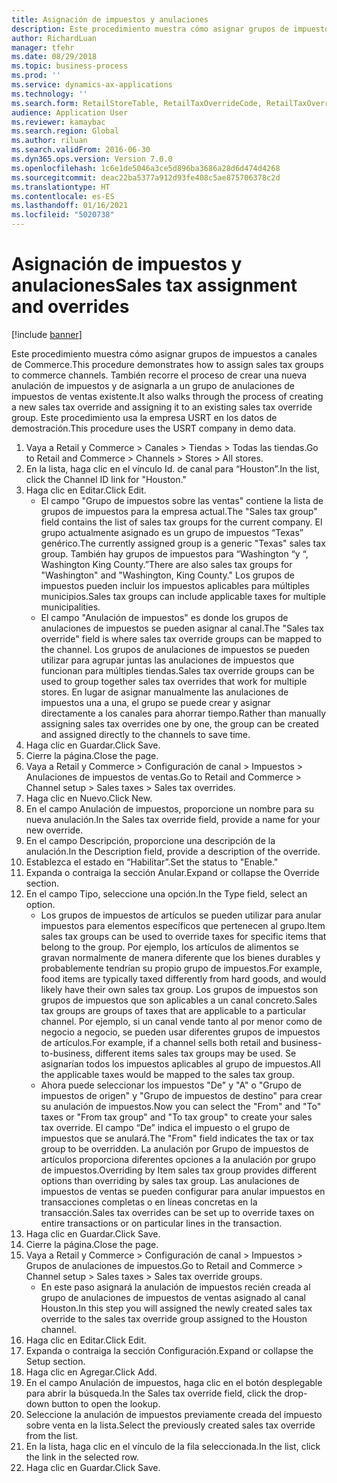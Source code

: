 ```yaml
---
title: Asignación de impuestos y anulaciones
description: Este procedimiento muestra cómo asignar grupos de impuestos a canales de Commerce.
author: RichardLuan
manager: tfehr
ms.date: 08/29/2018
ms.topic: business-process
ms.prod: ''
ms.service: dynamics-ax-applications
ms.technology: ''
ms.search.form: RetailStoreTable, RetailTaxOverrideCode, RetailTaxOverrideGroup
audience: Application User
ms.reviewer: kamaybac
ms.search.region: Global
ms.author: riluan
ms.search.validFrom: 2016-06-30
ms.dyn365.ops.version: Version 7.0.0
ms.openlocfilehash: 1c6e1de5046a3ce5d896ba3686a28d6d474d4268
ms.sourcegitcommit: deac22ba5377a912d93fe408c5ae875706378c2d
ms.translationtype: HT
ms.contentlocale: es-ES
ms.lasthandoff: 01/16/2021
ms.locfileid: "5020738"
---
```

# <a name="sales-tax-assignment-and-overrides"></a><span data-ttu-id="393e8-103">Asignación de impuestos y anulaciones</span><span class="sxs-lookup"><span data-stu-id="393e8-103">Sales tax assignment and overrides</span></span>

[!include [banner](../../includes/banner.md)]

<span data-ttu-id="393e8-104">Este procedimiento muestra cómo asignar grupos de impuestos a canales de Commerce.</span><span class="sxs-lookup"><span data-stu-id="393e8-104">This procedure demonstrates how to assign sales tax groups to commerce channels.</span></span> <span data-ttu-id="393e8-105">También recorre el proceso de crear una nueva anulación de impuestos y de asignarla a un grupo de anulaciones de impuestos de ventas existente.</span><span class="sxs-lookup"><span data-stu-id="393e8-105">It also walks through the process of creating a new sales tax override and assigning it to an existing sales tax override group.</span></span> <span data-ttu-id="393e8-106">Este procedimiento usa la empresa USRT en los datos de demostración.</span><span class="sxs-lookup"><span data-stu-id="393e8-106">This procedure uses the USRT company in demo data.</span></span>

1. <span data-ttu-id="393e8-107">Vaya a Retail y Commerce > Canales > Tiendas > Todas las tiendas.</span><span class="sxs-lookup"><span data-stu-id="393e8-107">Go to Retail and Commerce > Channels > Stores > All stores.</span></span>
2. <span data-ttu-id="393e8-108">En la lista, haga clic en el vínculo Id. de canal para “Houston”.</span><span class="sxs-lookup"><span data-stu-id="393e8-108">In the list, click the Channel ID link for "Houston."</span></span>
3. <span data-ttu-id="393e8-109">Haga clic en Editar.</span><span class="sxs-lookup"><span data-stu-id="393e8-109">Click Edit.</span></span>
    * <span data-ttu-id="393e8-110">El campo "Grupo de impuestos sobre las ventas" contiene la lista de grupos de impuestos para la empresa actual.</span><span class="sxs-lookup"><span data-stu-id="393e8-110">The "Sales tax group" field contains the list of sales tax groups for the current company.</span></span> <span data-ttu-id="393e8-111">El grupo actualmente asignado es un grupo de impuestos “Texas” genérico.</span><span class="sxs-lookup"><span data-stu-id="393e8-111">The currently assigned group is a generic "Texas" sales tax group.</span></span> <span data-ttu-id="393e8-112">También hay grupos de impuestos para “Washington “y “, Washington King County.”</span><span class="sxs-lookup"><span data-stu-id="393e8-112">There are also sales tax groups for "Washington" and "Washington, King County."</span></span> <span data-ttu-id="393e8-113">Los grupos de impuestos pueden incluir los impuestos aplicables para múltiples municipios.</span><span class="sxs-lookup"><span data-stu-id="393e8-113">Sales tax groups can include applicable taxes for multiple municipalities.</span></span>  
    * <span data-ttu-id="393e8-114">El campo "Anulación de impuestos" es donde los grupos de anulaciones de impuestos se pueden asignar al canal.</span><span class="sxs-lookup"><span data-stu-id="393e8-114">The "Sales tax override" field is where sales tax override groups can be mapped to the channel.</span></span> <span data-ttu-id="393e8-115">Los grupos de anulaciones de impuestos se pueden utilizar para agrupar juntas las anulaciones de impuestos que funcionan para múltiples tiendas.</span><span class="sxs-lookup"><span data-stu-id="393e8-115">Sales tax override groups can be used to group together sales tax overrides that work for multiple stores.</span></span> <span data-ttu-id="393e8-116">En lugar de asignar manualmente las anulaciones de impuestos una a una, el grupo se puede crear y asignar directamente a los canales para ahorrar tiempo.</span><span class="sxs-lookup"><span data-stu-id="393e8-116">Rather than manually assigning sales tax overrides one by one, the group can be created and assigned directly to the channels to save time.</span></span>  
4. <span data-ttu-id="393e8-117">Haga clic en Guardar.</span><span class="sxs-lookup"><span data-stu-id="393e8-117">Click Save.</span></span>
5. <span data-ttu-id="393e8-118">Cierre la página.</span><span class="sxs-lookup"><span data-stu-id="393e8-118">Close the page.</span></span>
6. <span data-ttu-id="393e8-119">Vaya a Retail y Commerce > Configuración de canal > Impuestos > Anulaciones de impuestos de ventas.</span><span class="sxs-lookup"><span data-stu-id="393e8-119">Go to Retail and Commerce > Channel setup > Sales taxes > Sales tax overrides.</span></span>
7. <span data-ttu-id="393e8-120">Haga clic en Nuevo.</span><span class="sxs-lookup"><span data-stu-id="393e8-120">Click New.</span></span>
8. <span data-ttu-id="393e8-121">En el campo Anulación de impuestos, proporcione un nombre para su nueva anulación.</span><span class="sxs-lookup"><span data-stu-id="393e8-121">In the Sales tax override field, provide a name for your new override.</span></span>
9. <span data-ttu-id="393e8-122">En el campo Descripción, proporcione una descripción de la anulación.</span><span class="sxs-lookup"><span data-stu-id="393e8-122">In the Description field, provide a description of the override.</span></span>
10. <span data-ttu-id="393e8-123">Establezca el estado en “Habilitar”.</span><span class="sxs-lookup"><span data-stu-id="393e8-123">Set the status to "Enable."</span></span>
11. <span data-ttu-id="393e8-124">Expanda o contraiga la sección Anular.</span><span class="sxs-lookup"><span data-stu-id="393e8-124">Expand or collapse the Override section.</span></span>
12. <span data-ttu-id="393e8-125">En el campo Tipo, seleccione una opción.</span><span class="sxs-lookup"><span data-stu-id="393e8-125">In the Type field, select an option.</span></span>
    * <span data-ttu-id="393e8-126">Los grupos de impuestos de artículos se pueden utilizar para anular impuestos para elementos específicos que pertenecen al grupo.</span><span class="sxs-lookup"><span data-stu-id="393e8-126">Item sales tax groups can be used to override taxes for specific items that belong to the group.</span></span> <span data-ttu-id="393e8-127">Por ejemplo, los artículos de alimentos se gravan normalmente de manera diferente que los bienes durables y probablemente tendrían su propio grupo de impuestos.</span><span class="sxs-lookup"><span data-stu-id="393e8-127">For example, food items are typically taxed differently from hard goods, and would likely have their own sales tax group.</span></span> <span data-ttu-id="393e8-128">Los grupos de impuestos son grupos de impuestos que son aplicables a un canal concreto.</span><span class="sxs-lookup"><span data-stu-id="393e8-128">Sales tax groups are groups of taxes that are applicable to a particular channel.</span></span> <span data-ttu-id="393e8-129">Por ejemplo, si un canal vende tanto al por menor como de negocio a negocio, se pueden usar diferentes grupos de impuestos de artículos.</span><span class="sxs-lookup"><span data-stu-id="393e8-129">For example, if a channel sells both retail and business-to-business, different items sales tax groups may be used.</span></span> <span data-ttu-id="393e8-130">Se asignarían todos los impuestos aplicables al grupo de impuestos.</span><span class="sxs-lookup"><span data-stu-id="393e8-130">All the applicable taxes would be mapped to the sales tax group.</span></span>  
    * <span data-ttu-id="393e8-131">Ahora puede seleccionar los impuestos "De" y "A" o "Grupo de impuestos de origen" y "Grupo de impuestos de destino" para crear su anulación de impuestos.</span><span class="sxs-lookup"><span data-stu-id="393e8-131">Now you can select the "From" and "To" taxes or "From tax group" and "To tax group" to create your sales tax override.</span></span> <span data-ttu-id="393e8-132">El campo “De” indica el impuesto o el grupo de impuestos que se anulará.</span><span class="sxs-lookup"><span data-stu-id="393e8-132">The "From" field indicates the tax or tax group to be overridden.</span></span> <span data-ttu-id="393e8-133">La anulación por Grupo de impuestos de artículos proporciona diferentes opciones a la anulación por grupo de impuestos.</span><span class="sxs-lookup"><span data-stu-id="393e8-133">Overriding by Item sales tax group provides different options than overriding by sales tax group.</span></span> <span data-ttu-id="393e8-134">Las anulaciones de impuestos de ventas se pueden configurar para anular impuestos en transacciones completas o en líneas concretas en la transacción.</span><span class="sxs-lookup"><span data-stu-id="393e8-134">Sales tax overrides can be set up to override taxes on entire transactions or on particular lines in the transaction.</span></span>  
13. <span data-ttu-id="393e8-135">Haga clic en Guardar.</span><span class="sxs-lookup"><span data-stu-id="393e8-135">Click Save.</span></span>
14. <span data-ttu-id="393e8-136">Cierre la página.</span><span class="sxs-lookup"><span data-stu-id="393e8-136">Close the page.</span></span>
15. <span data-ttu-id="393e8-137">Vaya a Retail y Commerce > Configuración de canal > Impuestos > Grupos de anulaciones de impuestos.</span><span class="sxs-lookup"><span data-stu-id="393e8-137">Go to Retail and Commerce > Channel setup > Sales taxes > Sales tax override groups.</span></span>
    * <span data-ttu-id="393e8-138">En este paso asignará la anulación de impuestos recién creada al grupo de anulaciones de impuestos de ventas asignado al canal Houston.</span><span class="sxs-lookup"><span data-stu-id="393e8-138">In this step you will assigned the newly created sales tax override to the sales tax override group assigned to the Houston channel.</span></span>  
16. <span data-ttu-id="393e8-139">Haga clic en Editar.</span><span class="sxs-lookup"><span data-stu-id="393e8-139">Click Edit.</span></span>
17. <span data-ttu-id="393e8-140">Expanda o contraiga la sección Configuración.</span><span class="sxs-lookup"><span data-stu-id="393e8-140">Expand or collapse the Setup section.</span></span>
18. <span data-ttu-id="393e8-141">Haga clic en Agregar.</span><span class="sxs-lookup"><span data-stu-id="393e8-141">Click Add.</span></span>
19. <span data-ttu-id="393e8-142">En el campo Anulación de impuestos, haga clic en el botón desplegable para abrir la búsqueda.</span><span class="sxs-lookup"><span data-stu-id="393e8-142">In the Sales tax override field, click the drop-down button to open the lookup.</span></span>
20. <span data-ttu-id="393e8-143">Seleccione la anulación de impuestos previamente creada del impuesto sobre venta en la lista.</span><span class="sxs-lookup"><span data-stu-id="393e8-143">Select the previously created sales tax override from the list.</span></span>
21. <span data-ttu-id="393e8-144">En la lista, haga clic en el vínculo de la fila seleccionada.</span><span class="sxs-lookup"><span data-stu-id="393e8-144">In the list, click the link in the selected row.</span></span>
22. <span data-ttu-id="393e8-145">Haga clic en Guardar.</span><span class="sxs-lookup"><span data-stu-id="393e8-145">Click Save.</span></span>

